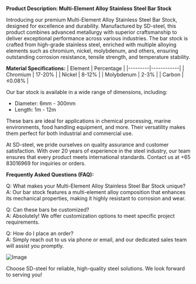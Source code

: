 **Product Description: Multi-Element Alloy Stainless Steel Bar Stock**

Introducing our premium Multi-Element Alloy Stainless Steel Bar Stock, designed for excellence and durability. Manufactured by SD-steel, this product combines advanced metallurgy with superior craftsmanship to deliver exceptional performance across various industries. The bar stock is crafted from high-grade stainless steel, enriched with multiple alloying elements such as chromium, nickel, molybdenum, and others, ensuring outstanding corrosion resistance, tensile strength, and temperature stability.

**Material Specifications:**
| Element | Percentage |
|---------|------------|
| Chromium | 17-20%     |
| Nickel   | 8-12%      |
| Molybdenum | 2-3%    |
| Carbon  | ≤0.08%     |

Our bar stock is available in a wide range of dimensions, including:
- Diameter: 6mm - 300mm
- Length: 1m - 12m

These bars are ideal for applications in chemical processing, marine environments, food handling equipment, and more. Their versatility makes them perfect for both industrial and commercial use.

At SD-steel, we pride ourselves on quality assurance and customer satisfaction. With over 20 years of experience in the steel industry, our team ensures that every product meets international standards. Contact us at +65 83016969 for inquiries or orders.

**Frequently Asked Questions (FAQ):**

Q: What makes your Multi-Element Alloy Stainless Steel Bar Stock unique?  
A: Our bar stock features a multi-element alloy composition that enhances its mechanical properties, making it highly resistant to corrosion and wear.

Q: Can these bars be customized?  
A: Absolutely! We offer customization options to meet specific project requirements.

Q: How do I place an order?  
A: Simply reach out to us via phone or email, and our dedicated sales team will assist you promptly.

![Image](https://github.com/user-attachments/assets/2567258e-e124-4816-932d-1809bd27ef0b)

Choose SD-steel for reliable, high-quality steel solutions. We look forward to serving you!